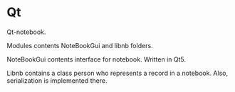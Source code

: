 # Qt
Qt-notebook.

Modules contents NoteBookGui and libnb folders.

NoteBookGui contents interface for notebook. Written in Qt5.

Libnb сontains a class person who represents a record in a notebook. Also, serialization is implemented there.
